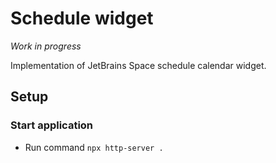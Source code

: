 # Schedule widget
*Work in progress*

Implementation of JetBrains Space schedule calendar widget.

## Setup

### Start application

* Run command `npx http-server .`
